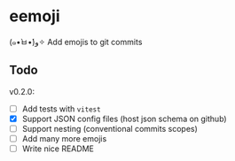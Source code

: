 # eemoji

(๑•̀ㅂ•́)و✧ Add emojis to git commits

## Todo

v0.2.0:

- [ ] Add tests with `vitest`
- [x] Support JSON config files (host json schema on github)
- [ ] Support nesting (conventional commits scopes)
- [ ] Add many more emojis
- [ ] Write nice README
